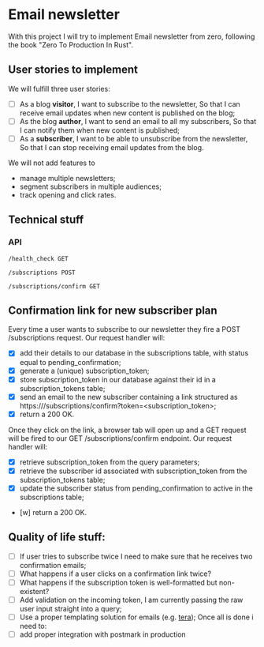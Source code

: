# Email newsletter
With this project I will try to implement Email newsletter from zero, following the book "Zero To Production In Rust".

## User stories to implement

We will fulfill three user stories:

- [ ] As a blog **visitor**,
I want to subscribe to the newsletter,
So that I can receive email updates when new content is published on the blog;
- [ ] As the blog **author**,
I want to send an email to all my subscribers,
So that I can notify them when new content is published;
- [ ] As a **subscriber**,
I want to be able to unsubscribe from the newsletter,
So that I can stop receiving email updates from the blog.

We will not add features to

- manage multiple newsletters;
- segment subscribers in multiple audiences;
- track opening and click rates.


## Technical stuff

### API

```
/health_check GET

/subscriptions POST

/subscriptions/confirm GET
```

## Confirmation link for new subscriber plan

Every time a user wants to subscribe to our newsletter they fire a POST /subscriptions request. Our request handler will:

- [x] add their details to our database in the subscriptions table, with status equal to pending_confirmation;
- [x] generate a (unique) subscription_token;
- [x] store subscription_token in our database against their id in a subscription_tokens table;
- [x] send an email to the new subscriber containing a link structured as https://<our-api-domain>/subscriptions/confirm?token=<subscription_token>;
- [x] return a 200 OK.

Once they click on the link, a browser tab will open up and a GET request will be fired to our GET /subscriptions/confirm endpoint. Our request handler will:

- [x] retrieve subscription_token from the query parameters;
- [x] retrieve the subscriber id associated with subscription_token from the subscription_tokens table;
- [x] update the subscriber status from pending_confirmation to active in the subscriptions table;
- [w] return a 200 OK.


## Quality of life stuff:
- [ ] If user tries to subscribe twice I need to make sure that he receives two confirmation emails;
- [ ] What happens if a user clicks on a confirmation link twice?
- [ ] What happens if the subscription token is well-formatted but non-existent?
- [ ] Add validation on the incoming token, I am currently passing the raw user input straight into a query;
- [ ] Use a proper templating solution for emails (e.g. [tera](https://crates.io/crates/tera));
Once all is done i need to:
- [ ] add proper integration with postmark in production